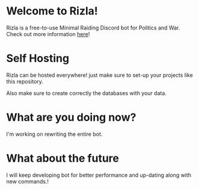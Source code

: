 # Welcome to Rizla!

Rizla is a free-to-use Minimal Raiding Discord bot for Politics and War. Check out more information [here](https://discord.gg/zBbY7vFTHr)!

# Self Hosting

Rizla can be hosted everywhere! just make sure to set-up your projects like this repository.

Also make sure to create correctly the databases with your data.

# What are you doing now?

I'm working on rewriting the entire bot.

# What about the future

I will keep developing bot for better performance and up-dating along with new commands.!
